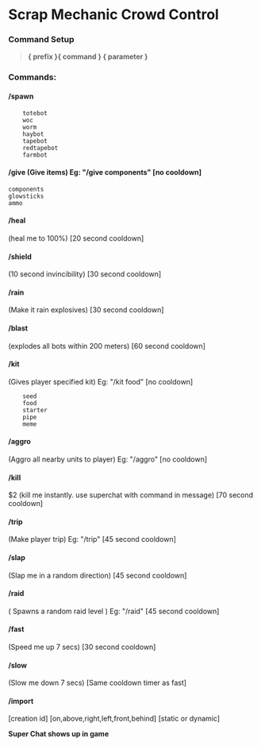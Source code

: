 # Scrap Mechanic Crowd Control

### Command Setup
> **{ prefix }{ command }  { parameter }**

### Commands:
        
#### /spawn
```
    totebot         
    woc          
    worm        
    haybot        
    tapebot        
    redtapebot        
    farmbot
```           
#### /give (Give items) Eg: "/give components" [no cooldown]
```
components
glowsticks
ammo
```   
#### /heal
(heal me to 100%) [20 second cooldown]

#### /shield
(10 second invincibility) [30 second cooldown]

#### /rain
(Make it rain explosives) [30 second cooldown]

#### /blast
(explodes all bots within 200 meters) [60 second cooldown]

#### /kit
(Gives player specified kit) Eg: "/kit food" [no cooldown]
```
    seed        
    food       
    starter      
    pipe     
    meme
```            
#### /aggro
(Aggro all nearby units to player) Eg: "/aggro" [no cooldown]

#### /kill
$2 (kill me instantly. use superchat with command in message) [70 second cooldown]

#### /trip
(Make player trip) Eg: "/trip" [45 second cooldown]

#### /slap
(Slap me in a random direction) [45 second cooldown]

#### /raid
( Spawns a random raid level ) Eg: "/raid" [45 second cooldown]

#### /fast
(Speed me up 7 secs) [30 second cooldown]

#### /slow
(Slow me down 7 secs) [Same cooldown timer as fast]

#### /import
[creation id] [on,above,right,left,front,behind] [static or dynamic]

**Super Chat shows up in game**
